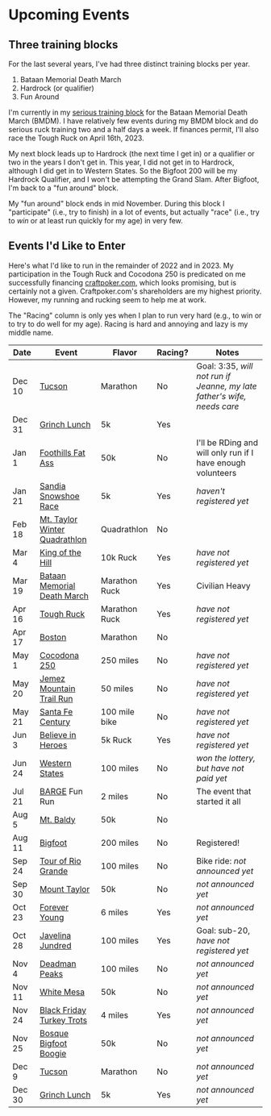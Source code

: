 # Upcoming Events

## Three training blocks

For the last several years, I've had three distinct training blocks
per year.

1. Bataan Memorial Death March
2. Hardrock (or qualifier)
3. Fun Around

I'm currently in my [serious training
block](https://github.com/ctm/Bataan-Memorial-Death-March) for the
Bataan Memorial Death March (BMDM).  I have relatively few events
during my BMDM block and do serious ruck training two and a half days
a week.  If finances permit, I'll also race the Tough Ruck on April
16th, 2023.

My next block leads up to Hardrock (the next time I get in) or a
qualifier or two in the years I don't get in. This year, I did not get
in to Hardrock, although I did get in to Western States.  So the
Bigfoot 200 will be my Hardrock Qualifier, and I won't be attempting
the Grand Slam.  After Bigfoot, I'm back to a "fun around" block.

My "fun around" block ends in mid November.  During this block I
"participate" (i.e., try to finish) in a lot of events, but actually
"race" (i.e., try to _win_ or at least run quickly for my age) in very
few.

## Events I'd Like to Enter

Here's what I'd like to run in the remainder of 2022 and in 2023.  My
participation in the Tough Ruck and Cocodona 250 is predicated on me
successfully financing [craftpoker.com](https://craftpoker.com), which
looks promising, but is certainly not a given.  Craftpoker.com's
shareholders are my highest priority. However, my running and rucking
seem to help me at work.

The "Racing" column is only yes when I plan to run very hard (e.g., to win
or to try to do well for my age).  Racing is hard and annoying and lazy
is my middle name.


|Date|Event|Flavor|Racing?|Notes|
|----|-----|--------|-------|-----|
|Dec 10|[Tucson](https://www.tucsonmarathon.com/)|Marathon|No|Goal: 3:35, _will not run if Jeanne, my late father's wife, needs care_|
|Dec 31|[Grinch Lunch](https://www.facebook.com/events/587035643112558)|5k|Yes||
|Jan 1|[Foothills Fat Ass](https://newmexicofa50k.wordpress.com/foothills-50k/)|50k|No|I'll be RDing and will only run if I have enough volunteers|
|Jan 21|[Sandia Snowshoe Race](https://friendsofthesandias.org/snowshoe-race/)|5k|Yes|_haven't registered yet_|
|Feb 18|[Mt. Taylor Winter Quadrathlon](http://www.mttaylorquad.org/)|Quadrathlon|No||
|Mar 4|[King of the Hill](https://www.loslunasnm.gov/721/King-of-the-Hill)|10k Ruck|Yes|_have not registered yet_|
|Mar 19|[Bataan Memorial Death March](https://bataanmarch.com/register/civilian-individual/)|Marathon Ruck|Yes|Civilian Heavy|
|Apr 16|[Tough Ruck](https://www.toughruck.org/)|Marathon Ruck|Yes|_have not registered yet_|
|Apr 17|[Boston](https://www.baa.org/races/boston-marathon)|Marathon|No||
|May 1|[Cocodona 250](https://cocodona.com/)|250 miles|No|_have not registered yet_|
|May 20|[Jemez Mountain Trail Run](https://www.jemezmountaintrailruns.org/)|50 miles|No|_have not registered yet_|
|May 21|[Santa Fe Century](https://www.santafecentury.com/)|100 mile bike|No|_have not registered yet_|
|Jun 3|[Believe in Heroes](https://loslunasvet.com/)|5k Ruck|Yes|_have not registered yet_|
|Jun 24|[Western States](https://www.wser.org/)|100 miles|No|_won the lottery, but have not paid yet_|
|Jul 21|[BARGE](https://www.barge.org/) Fun Run|2 miles|No|The event that started it all|
|Aug 5|[Mt. Baldy](https://newmexicofa50k.wordpress.com/baldy_50k/)|50k|No||
|Aug 11|[Bigfoot](https://www.destinationtrailrun.com/bigfoot)|200 miles|No|Registered!|
|Sep 24|[Tour of Rio Grande](https://www.torgbc.com/)|100 miles|No|Bike ride: _not announced yet_|
|Sep 30|[Mount Taylor](http://www.mttaylor50k.com/)|50k|No|_not announced yet_|
|Oct 23|[Forever Young](https://www.abqroadrunners.com/forever-young-run.html)|6 miles|Yes|_not announced yet_|
|Oct 28|[Javelina Jundred](https://aravaiparunning.com/network/javelinajundred/)|100 miles|Yes|Goal: sub-20, _have not registered yet_|
|Nov 4|[Deadman Peaks](https://deadmanpeaks.com/)|100 miles|No|_not announced yet_|
|Nov 11|[White Mesa](https://newmexicofa50k.wordpress.com/white_mesa_50k/)|50k|No|_not announced yet_|
|Nov 24|[Black Friday Turkey Trots](https://www.facebook.com/Burque-Brewery-Tour-563485270788124/)|4 miles|Yes|_not announced yet_|
|Nov 25|[Bosque Bigfoot Boogie](https://www.racenm.com/)|50k|No|_not announced yet_|
|Dec 9|[Tucson](https://www.tucsonmarathon.com/)|Marathon|No|_not announced yet_|
|Dec 30|[Grinch Lunch](https://www.facebook.com/events/587035643112558)|5k|Yes|_not announced yet_|
